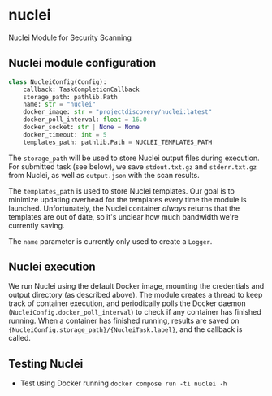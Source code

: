 # nuclei

Nuclei Module for Security Scanning

## Nuclei module configuration

```python
class NucleiConfig(Config):
    callback: TaskCompletionCallback
    storage_path: pathlib.Path
    name: str = "nuclei"
    docker_image: str = "projectdiscovery/nuclei:latest"
    docker_poll_interval: float = 16.0
    docker_socket: str | None = None
    docker_timeout: int = 5
    templates_path: pathlib.Path = NUCLEI_TEMPLATES_PATH
```

The `storage_path` will be used to store Nuclei output files during execution.  For submitted task (see below), we save `stdout.txt.gz` and `stderr.txt.gz` from Nuclei, as well as `output.json` with the scan results.

The `templates_path` is used to store Nuclei templates.  Our goal is to minimize updating overhead for the templates every time the module is launched.  Unfortunately, the Nuclei container *always* returns that the templates are out of date, so it's unclear how much bandwidth we're currently saving.

The `name` parameter is currently only used to create a `Logger`.

## Nuclei execution

We run Nuclei using the default Docker image, mounting the credentials and output directory (as described above).  The module creates a thread to keep track of container execution, and periodically polls the Docker daemon (`NucleiConfig.docker_poll_interval`) to check if any container has finished running.  When a container has finished running, results are saved on `{NucleiConfig.storage_path}/{NucleiTask.label}`, and the callback is called.

## Testing Nuclei

* Test using Docker running `docker compose run -ti nuclei -h`
